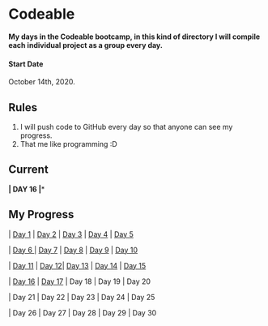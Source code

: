 # Codeable

**My days in the Codeable bootcamp, in this kind of directory I will compile each individual project as a group every day.**

#### Start Date
October 14th, 2020.

## Rules
1. I will push code to GitHub every day so that anyone can see my progress.
2. That me like programming :D

## Current
**| DAY 16 |***

## My Progress
|  [Day 1](https://github.com/StevenACZ/component-library-essentials-StevenACZ)  |  [Day 2](https://github.com/StevenACZ/component-library-flexbox-StevenACZ)  |  [Day 3](https://github.com/StevenACZ/component-library-forms-StevenACZ)  |  [Day 4](https://github.com/StevenACZ/component-library-tables-StevenACZ)  | [Day 5](https://github.com/StevenACZ/week1-team5)

|  [Day 6 ](https://github.com/StevenACZ/component-library-grid-StevenACZ) |  [Day 7](https://github.com/StevenACZ/component-library-responsive-StevenACZ) | [Day 8](https://github.com/StevenACZ/component-library-animations-a11y-StevenACZ) | [Day 9](https://github.com/StevenACZ/html-css-individual-StevenACZ) | [Day 10](https://github.com/StevenACZ/week2-team1)

| [Day 11](https://github.com/StevenACZ/ruby-basics-1-StevenACZ) | [Day 12](https://github.com/StevenACZ/ruby-basics-2-StevenACZ)| [Day 13](https://github.com/StevenACZ/ruby-methods-StevenACZ) | [Day 14](https://github.com/StevenACZ/todos_ruby) | [Day 15](https://github.com/StevenACZ/w3-calencli-w3ex-team5)

| [Day 16](https://github.com/StevenACZ/ruby-blocks-StevenACZ) | [Day 17](https://github.com/StevenACZ/ruby-classes-StevenACZ) | Day 18 | Day 19 | Day 20

| Day 21 | Day 22 | Day 23 | Day 24 | Day 25

| Day 26 | Day 27 | Day 28 | Day 29 | Day 30
 

